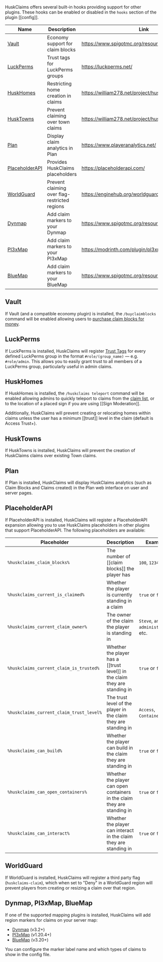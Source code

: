 HuskClaims offers several built-in hooks providing support for other plugins. These hooks can be enabled or disabled in the `hooks` section of the plugin [[config]].

| Name                               | Description                                   | Link                                              |
|------------------------------------|-----------------------------------------------|---------------------------------------------------|
| [Vault](#vault)                    | Economy support for claim blocks              | https://www.spigotmc.org/resources/vault.34315/   |
| [LuckPerms](#luckperms)            | Trust tags for LuckPerms groups               | https://luckperms.net/                            |
| [HuskHomes](#huskhomes)            | Restricting home creation in claims           | https://william278.net/project/huskhomes/         |
| [HuskTowns](#husktowns)            | Prevent claiming over town claims             | https://william278.net/project/husktowns/         |
| [Plan](#plan)                      | Display claim analytics in Plan               | https://www.playeranalytics.net/                  |
| [PlaceholderAPI](#placeholderapi)  | Provides HuskClaims placeholders              | https://placeholderapi.com/                       |
| [WorldGuard](#worldguard)          | Prevent claiming over flag-restricted regions | https://enginehub.org/worldguard                  |
| [Dynmap](#dynmap-pl3xmap-bluemap)  | Add claim markers to your Dynmap              | https://www.spigotmc.org/resources/dynmap.274/    |
| [Pl3xMap](#dynmap-pl3xmap-bluemap) | Add claim markers to your Pl3xMap             | https://modrinth.com/plugin/pl3xmap/              |
| [BlueMap](#dynmap-pl3xmap-bluemap) | Add claim markers to your BlueMap             | https://www.spigotmc.org/resources/bluemap.83557/ |

## Vault
If Vault (and a compatible economy plugin) is installed, the `/buyclaimblocks` command will be enabled allowing users to [purchase claim blocks for money](claim-blocks#buying-claim-blocks).

## LuckPerms
If LuckPerms is installed, HuskClaims will register [Trust Tags](trust#trust-tags) for every defined LuckPerms group in the format `#role/(group_name)` &mdash; e.g. `#role/admin`. This allows you to easily grant trust to all members of a LuckPerms group, particularly useful in admin claims.

## HuskHomes
If HuskHomes is installed, the `/huskclaims teleport` command will be enabled allowing admins to quickly teleport to claims from the [claim list](claims#listing-claims), or to the location of a placed sign if you are using [[Sign Moderation]].

Additionally, HuskClaims will prevent creating or relocating homes within claims unless the user has a minimum [[trust]] level in the claim (default is Access Trust+).

## HuskTowns
If HuskTowns is installed, HuskClaims will prevent the creation of HuskClaims claims over existing Town claims.

## Plan
If Plan is installed, HuskClaims will display HuskClaims analytics (such as Claim Blocks and Claims created) in the Plan web interface on user and server pages.

## PlaceholderAPI
If PlaceholderAPI is installed, HuskClaims will register a PlaceholderAPI expansion allowing you to use HuskClaims placeholders in other plugins that support PlaceholderAPI. The following placeholders are available:

| Placeholder                              | Description                                                                | Example                           |
|------------------------------------------|----------------------------------------------------------------------------|-----------------------------------|
| `%huskclaims_claim_blocks%`              | The number of [[claim blocks]] the player has                              | `100`, `1234`, etc.               |
| `%huskclaims_current_is_claimed%`        | Whether the player is currently standing in a claim                        | `true` or `false`                 |
| `%huskclaims_current_claim_owner%`       | The owner of the claim the player is standing in                           | `Steve`, `an administrator`, etc. |
| `%huskclaims_current_claim_is_trusted%`  | Whether the player has a [[trust level]] in the claim they are standing in | `true` or `false`                 |
| `%huskclaims_current_claim_trust_level%` | The trust level of the player in the claim they are standing in            | `Access`, `Container`, etc.       |
| `%huskclaims_can_build%`                 | Whether the player can build in the claim they are standing in             | `true` or `false`                 |
| `%huskclaims_can_open_containers%`       | Whether the player can open containers in the claim they are standing in   | `true` or `false`                 |
| `%huskclaims_can_interact%`              | Whether the player can interact in the claim they are standing in          | `true` or `false`                 |

## WorldGuard
If WorldGuard is installed, HuskClaims will register a third party flag (`huskclaims-claim`), which when set to "Deny" in a WorldGuard region will prevent players from creating or resizing a claim over that region.

## Dynmap, Pl3xMap, BlueMap
If one of the supported mapping plugins is installed, HuskClaims will add region markers for claims on your server map:

* [Dynmap](https://www.spigotmc.org/resources/dynmap.274/) (v3.2+)
* [Pl3xMap](https://modrinth.com/plugin/pl3xmap/) (v1.20.4+)
* [BlueMap](https://www.spigotmc.org/resources/bluemap.83557/) (v3.20+)

You can configure the marker label name and which types of claims to show in the config file.